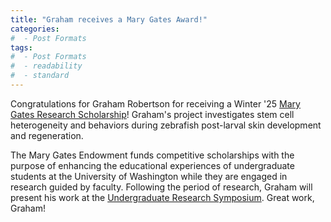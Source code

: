 ```yaml
---
title: "Graham receives a Mary Gates Award!"
categories:
#  - Post Formats
tags:
#  - Post Formats
#  - readability
#  - standard
---
```

Congratulations for Graham Robertson for receiving a Winter '25 [Mary Gates Research Scholarship](https://expd.uw.edu/mge/)! Graham's project investigates stem cell heterogeneity and behaviors during zebrafish post-larval skin development and regeneration. 

The Mary Gates Endowment funds competitive scholarships with the purpose of enhancing the educational experiences of undergraduate students at the University of Washington while they are engaged in research guided by faculty. Following the period of research, Graham will present his work at the [Undergraduate Research Symposium](https://washington.edu/urs). Great work, Graham!